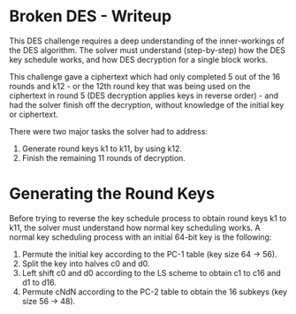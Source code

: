 # Broken DES - Writeup

This DES challenge requires a deep understanding of the inner-workings of the DES algorithm.
The solver must understand (step-by-step) how the DES key schedule works, and how DES decryption for a single block works.

This challenge gave a ciphertext which had only completed 5 out of the 16 rounds and k12 - or the 12th round key that was being used on the ciphertext in round 5 (DES decryption applies keys in reverse order) - and had the solver finish off the decryption, without knowledge of the initial key or ciphertext.

There were two major tasks the solver had to address:
  1. Generate round keys k1 to k11, by using k12.
  2. Finish the remaining 11 rounds of decryption.

# Generating the Round Keys

Before trying to reverse the key schedule process to obtain round keys k1 to k11, the solver must understand how normal key scheduling works. A normal key scheduling process with an initial 64-bit key is the following:
  1. Permute the initial key according to the PC-1 table (key size 64 -> 56).
  2. Split the key into halves c0 and d0.
  3. Left shift c0 and d0 according to the LS scheme to obtain c1 to c16 and d1 to d16.
  4. Permute cNdN according to the PC-2 table to obtain the 16 subkeys (key size 56 -> 48).
  
 
